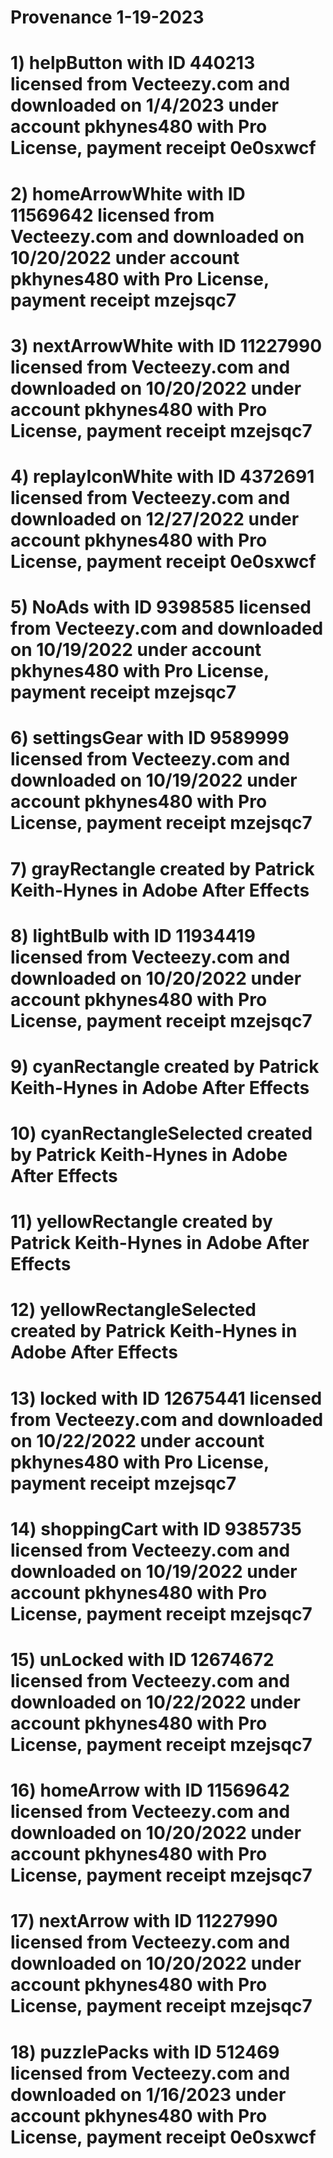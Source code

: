 # Provenance 1-19-2023
# 
# 1) helpButton with ID 440213 licensed from Vecteezy.com and downloaded on 1/4/2023 under account pkhynes480 with Pro License, payment receipt 0e0sxwcf
# 2) homeArrowWhite with ID 11569642 licensed from Vecteezy.com and downloaded on 10/20/2022 under account pkhynes480 with Pro License, payment receipt mzejsqc7
# 3) nextArrowWhite with ID 11227990 licensed from Vecteezy.com and downloaded on 10/20/2022 under account pkhynes480 with Pro License, payment receipt mzejsqc7
# 4) replayIconWhite with ID 4372691 licensed from Vecteezy.com and downloaded on 12/27/2022 under account pkhynes480 with Pro License, payment receipt 0e0sxwcf
# 5) NoAds with ID 9398585 licensed from Vecteezy.com and downloaded on 10/19/2022 under account pkhynes480 with Pro License, payment receipt mzejsqc7
# 6) settingsGear with ID 9589999 licensed from Vecteezy.com and downloaded on 10/19/2022 under account pkhynes480 with Pro License, payment receipt mzejsqc7
# 7) grayRectangle created by Patrick Keith-Hynes in Adobe After Effects
# 8) lightBulb with ID 11934419 licensed from Vecteezy.com and downloaded on 10/20/2022 under account pkhynes480 with Pro License, payment receipt mzejsqc7
# 9) cyanRectangle created by Patrick Keith-Hynes in Adobe After Effects
# 10) cyanRectangleSelected created by Patrick Keith-Hynes in Adobe After Effects
# 11) yellowRectangle created by Patrick Keith-Hynes in Adobe After Effects
# 12) yellowRectangleSelected created by Patrick Keith-Hynes in Adobe After Effects
# 13) locked with ID 12675441 licensed from Vecteezy.com and downloaded on 10/22/2022 under account pkhynes480 with Pro License, payment receipt mzejsqc7
# 14) shoppingCart with ID 9385735 licensed from Vecteezy.com and downloaded on 10/19/2022 under account pkhynes480 with Pro License, payment receipt mzejsqc7
# 15) unLocked with ID 12674672 licensed from Vecteezy.com and downloaded on 10/22/2022 under account pkhynes480 with Pro License, payment receipt mzejsqc7
# 16) homeArrow with ID 11569642 licensed from Vecteezy.com and downloaded on 10/20/2022 under account pkhynes480 with Pro License, payment receipt mzejsqc7
# 17) nextArrow with ID 11227990 licensed from Vecteezy.com and downloaded on 10/20/2022 under account pkhynes480 with Pro License, payment receipt mzejsqc7
# 18) puzzlePacks with ID 512469 licensed from Vecteezy.com and downloaded on 1/16/2023 under account pkhynes480 with Pro License, payment receipt 0e0sxwcf
